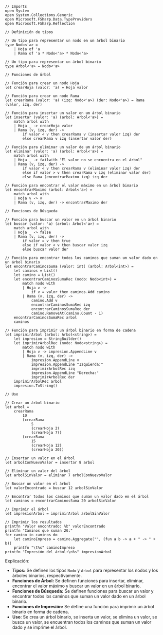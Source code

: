 ```f#
// Imports
open System
open System.Collections.Generic
open Microsoft.FSharp.Data.TypeProviders
open Microsoft.FSharp.Reflection

// Definición de tipos

// Un tipo para representar un nodo en un árbol binario
type Nodo<'a> =
    | Hoja of 'a
    | Rama of 'a * Nodo<'a> * Nodo<'a>

// Un tipo para representar un árbol binario
type Arbol<'a> = Nodo<'a>

// Funciones de Árbol

// Función para crear un nodo Hoja
let crearHoja (valor: 'a) = Hoja valor

// Función para crear un nodo Rama
let crearRama (valor: 'a) (izq: Nodo<'a>) (der: Nodo<'a>) = Rama (valor, izq, der)

// Función para insertar un valor en un árbol binario
let insertar (valor: 'a) (arbol: Arbol<'a>) =
    match arbol with
    | Hoja _ -> crearHoja valor
    | Rama (v, izq, der) ->
        if valor < v then crearRama v (insertar valor izq) der
        else crearRama v izq (insertar valor der)

// Función para eliminar un valor de un árbol binario
let eliminar (valor: 'a) (arbol: Arbol<'a>) =
    match arbol with
    | Hoja _ -> failwith "El valor no se encuentra en el árbol"
    | Rama (v, izq, der) ->
        if valor < v then crearRama v (eliminar valor izq) der
        else if valor > v then crearRama v izq (eliminar valor der)
        else Rama (encontrarMaximo izq) izq der

// Función para encontrar el valor máximo en un árbol binario
let encontrarMaximo (arbol: Arbol<'a>) =
    match arbol with
    | Hoja v -> v
    | Rama (v, izq, der) -> encontrarMaximo der

// Funciones de Búsqueda

// Función para buscar un valor en un árbol binario
let buscar (valor: 'a) (arbol: Arbol<'a>) =
    match arbol with
    | Hoja _ -> false
    | Rama (v, izq, der) ->
        if valor = v then true
        else if valor < v then buscar valor izq
        else buscar valor der

// Función para encontrar todos los caminos que suman un valor dado en un árbol binario
let encontrarCaminosSuma (valor: int) (arbol: Arbol<int>) =
    let caminos = List()
    let camino = List()
    let encontrarCaminosSumaRec (nodo: Nodo<int>) =
        match nodo with
        | Hoja v ->
            if v = valor then caminos.Add camino
        | Rama (v, izq, der) ->
            camino.Add v
            encontrarCaminosSumaRec izq
            encontrarCaminosSumaRec der
            camino.RemoveAt(camino.Count - 1)
    encontrarCaminosSumaRec arbol
    caminos

// Función para imprimir un árbol binario en forma de cadena
let imprimirArbol (arbol: Arbol<string>) =
    let impresion = StringBuilder()
    let imprimirArbolRec (nodo: Nodo<string>) =
        match nodo with
        | Hoja v -> impresion.AppendLine v
        | Rama (v, izq, der) ->
            impresion.AppendLine v
            impresion.AppendLine "Izquierda:"
            imprimirArbolRec izq
            impresion.AppendLine "Derecha:"
            imprimirArbolRec der
    imprimirArbolRec arbol
    impresion.ToString()

// Uso

// Crear un árbol binario
let arbol =
    crearRama
        10
        (crearRama
            5
            (crearHoja 2)
            (crearHoja 7))
        (crearRama
            15
            (crearHoja 12)
            (crearHoja 20))

// Insertar un valor en el árbol
let arbolConNuevoValor = insertar 8 arbol

// Eliminar un valor del árbol
let arbolSinValor = eliminar 7 arbolConNuevoValor

// Buscar un valor en el árbol
let valorEncontrado = buscar 12 arbolSinValor

// Encontrar todos los caminos que suman un valor dado en el árbol
let caminos = encontrarCaminosSuma 20 arbolSinValor

// Imprimir el árbol
let impresionArbol = imprimirArbol arbolSinValor

// Imprimir los resultados
printfn "Valor encontrado: %b" valorEncontrado
printfn "Caminos que suman 20:"
for camino in caminos do
    let caminoImpreso = camino.Aggregate("", (fun a b -> a + " -> " + b))
    printfn "\t%s" caminoImpreso
printfn "Impresión del árbol:\n%s" impresionArbol
```

Explicación:

* **Tipos:** Se definen los tipos `Nodo` y `Arbol` para representar los nodos y los árboles binarios, respectivamente.
* **Funciones de Árbol:** Se definen funciones para insertar, eliminar, encontrar el valor máximo y buscar un valor en un árbol binario.
* **Funciones de Búsqueda:** Se definen funciones para buscar un valor y encontrar todos los caminos que suman un valor dado en un árbol binario.
* **Funciones de Impresión:** Se define una función para imprimir un árbol binario en forma de cadena.
* **Uso:** Se crea un árbol binario, se inserta un valor, se elimina un valor, se busca un valor, se encuentran todos los caminos que suman un valor dado y se imprime el árbol.